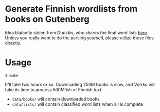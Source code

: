 Generate Finnish wordlists from books on Gutenberg
==================================================

Idea blatantly stolen from Duukkis, who shares the final word lists
[here](https://github.com/duukkis/data/tree/master/gutenberg). Unless
you really want to do the parsing yourself, please utilize those files
directly.

Usage
=====

`$ make`

It'll take two hours or so. Downloading 250M books is slow, and Voikko
will take its time to process 500M'ish of Finnish text.

* `data/books/` will contain downloaded books
* `data/lists/` will contain classified word lists when all is complete
